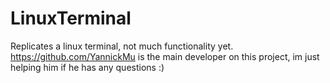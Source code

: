 # LinuxTerminal
Replicates a linux terminal, not much functionality yet.
https://github.com/YannickMu is the main developer on this project, im just helping him if he has any questions :)
